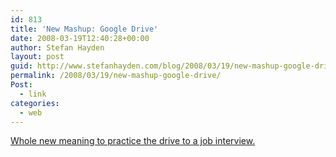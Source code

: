 ```yaml
---
id: 813
title: 'New Mashup: Google Drive'
date: 2008-03-19T12:40:28+00:00
author: Stefan Hayden
layout: post
guid: http://www.stefanhayden.com/blog/2008/03/19/new-mashup-google-drive/
permalink: /2008/03/19/new-mashup-google-drive/
Post:
  - link
categories:
  - web
---
```

<a href="http://www.phatfusion.net/googledrive/">Whole new meaning to practice the drive to a job interview.</a>